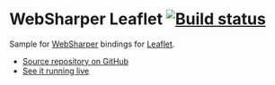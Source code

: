 # WebSharper Leaflet [![Build status](https://ci.appveyor.com/api/projects/status/ot8j6f5di9ajorj7?svg=true)](https://ci.appveyor.com/project/IntelliFactory/leaflet)

Sample for [WebSharper](https://websharper.com) bindings for [Leaflet](https://leafletjs.com/).

* [Source repository on GitHub](https://github.com/websharper-samples/Leaflet)
* [See it running live](https://websharper-samples.github.io/Leaflet)
